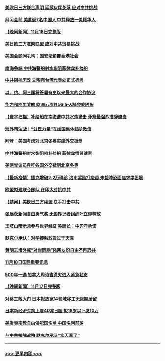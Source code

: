 #### [美欧日三方联合声明 延续伙伴关系 应对中共挑战](../pages/prog202/a103272449.md?t=11191650) 
#### [拜习会前 美遣返7名中国人 中共释放一美籍华人](../pages/prog202/a103272435.md?t=11191650) 
#### [【晚间新闻】11月18日完整版](../pages/prog202/a103272318.md?t=11191650) 
#### [美日欧三方框架联盟 应对中共贸易挑战](../pages/prog202/a103272154.md?t=11191650) 
#### [美国会顾问机构：国安法颠覆香港社会](../pages/prog202/a103272203.md?t=11191650) 
#### [南海争端 中共海警船射水炮阻菲律宾补给船](../pages/prog202/a103272150.md?t=11191650) 
#### [中共阻扰无效 立陶宛台湾代表处正式挂牌](../pages/prog202/a103272164.md?t=11191650) 
#### [以、约、阿三国将签署有史以来最大的合作协议](../pages/prog202/a103272082.md?t=11191650) 
#### [华为和阿里赞助 欧洲云项目Gaia-X峰会蒙阴影](../pages/prog202/a103272140.md?t=11191650) 
#### [【寰宇扫描】补给船在南海遭中共水炮袭击 菲祭最强烈措辞谴责](../pages/prog202/a103272130.md?t=11191650) 
#### [海外司法战：“公民力量”在加国集体起诉微信](../pages/prog202/a103272097.md?t=11191650) 
#### [拜登：美国考虑对北京冬奥实施外交抵制](../pages/prog202/a103272037.md?t=11191650) 
#### [中共海警船射水炮阻挡补给船 菲律宾愤怒谴责](../pages/prog202/a103271934.md?t=11191650) 
#### [美两党议员呼吁各国外交抵制北京冬奥](../pages/prog202/a103271992.md?t=11191650) 
#### [【最新疫情】捷克增破2.2万确诊 洛市奖励打疫苗 未接种恐面临求学困境](../pages/prog202/a103271938.md?t=11191650) 
#### [欧盟拟建联合部队 在印太对抗中共](../pages/prog202/a103271892.md?t=11191650) 
#### [【禁闻】美欧日三方续盟 联手打击中共](../pages/prog202/a103271928.md?t=11191650) 
#### [张展获新闻自由勇气奖 无国界记者组织吁立即释放](../pages/prog202/a103271915.md?t=11191650) 
#### [王岐山暗示想参与世界经济 美商长：中先守承诺](../pages/prog202/a103271912.md?t=11191650) 
#### [默克尔承认：对华接触政策过于天真](../pages/prog202/a103271734.md?t=11191650) 
#### [黄明志墙外喊“对岸同胞”陆网友盼自由不再恐共](../pages/prog202/a103271718.md?t=11191650) 
#### [11月18日国际重要讯息](../pages/prog202/a103271715.md?t=11191650) 
#### [500年一遇 加拿大卑诗省洪灾进入紧急状态](../pages/prog202/a103271601.md?t=11191650) 
#### [【晚间新闻】11月17日完整版](../pages/prog202/a103271485.md?t=11191650) 
#### [对移工敞大门 日本拟放宽14领域移工无限期居留](../pages/prog202/a103271515.md?t=11191650) 
#### [日本新经济对策上看40兆日圆 拟18岁以下发10万](../pages/prog202/a103271410.md?t=11191650) 
#### [美发表宗教自由侵犯国名单 中国名列前茅](../pages/prog202/a103271224.md?t=11191650) 
#### [与中共接触战略 默克尔承认“太天真了”](../pages/prog202/a103271210.md?t=11191650) 

----
#### [ >>> 更早内容 <<< ](../indexes/prog202-earlier.md)
